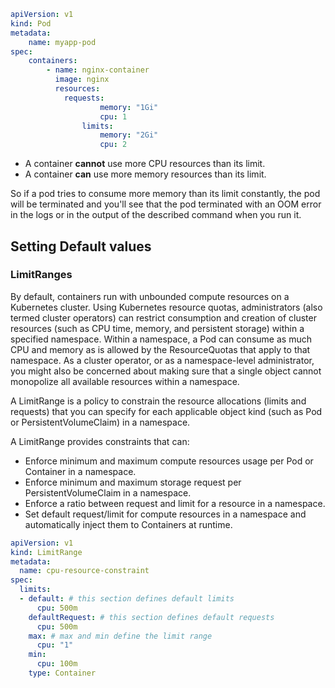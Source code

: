 ```yaml
apiVersion: v1
kind: Pod
metadata:
	name: myapp-pod
spec:
	containers:
		- name: nginx-container
		  image: nginx
		  resources:
		  	requests:
					memory: "1Gi"
					cpu: 1
				limits:
					memory: "2Gi"
					cpu: 2	  
```

- A container **cannot** use more CPU resources than its limit. 
- A container **can** use more memory resources than its limit.

So if a pod tries to consume more memory than its limit constantly, the pod will be terminated and you'll see that the pod terminated with an OOM error in the logs or in the output of the described command when you run it.


## Setting Default values
### LimitRanges
By default, containers run with unbounded compute resources on a Kubernetes cluster. Using Kubernetes resource quotas, administrators (also termed cluster operators) can restrict consumption and creation of cluster resources (such as CPU time, memory, and persistent storage) within a specified namespace. Within a namespace, a Pod can consume as much CPU and memory as is allowed by the ResourceQuotas that apply to that namespace. As a cluster operator, or as a namespace-level administrator, you might also be concerned about making sure that a single object cannot monopolize all available resources within a namespace.
 
 A LimitRange is a policy to constrain the resource allocations (limits and requests) that you can specify for each applicable object kind (such as Pod or PersistentVolumeClaim) in a namespace.

A LimitRange provides constraints that can:
- Enforce minimum and maximum compute resources usage per Pod or Container in a namespace.
- Enforce minimum and maximum storage request per PersistentVolumeClaim in a namespace.
- Enforce a ratio between request and limit for a resource in a namespace.
- Set default request/limit for compute resources in a namespace and automatically inject them to Containers at runtime.

```yaml
apiVersion: v1
kind: LimitRange
metadata:
  name: cpu-resource-constraint
spec:
  limits:
  - default: # this section defines default limits
      cpu: 500m
    defaultRequest: # this section defines default requests
      cpu: 500m
    max: # max and min define the limit range
      cpu: "1"
    min:
      cpu: 100m
    type: Container
```




